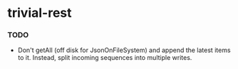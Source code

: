 # trivial-rest #

### TODO ###

* Don't getAll (off disk for JsonOnFileSystem) and append the latest items to it. Instead,
  split incoming sequences into multiple writes.
